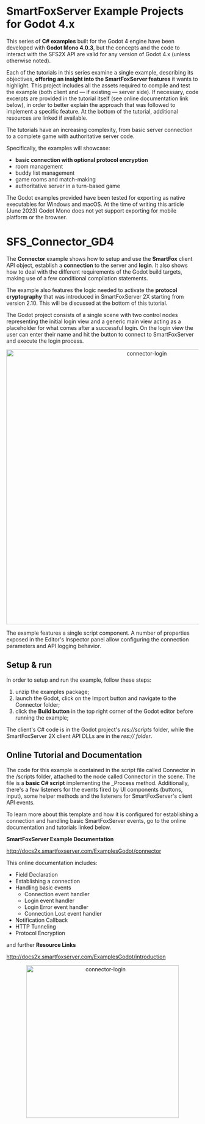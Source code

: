# SmartFoxServer Example Projects for Godot 4.x

This series of **C# examples** built for the Godot 4 engine have been developed with **Godot Mono 4.0.3**, but the concepts and the code to interact with the SFS2X API are valid for any version of Godot 4.x (unless otherwise noted).

Each of the tutorials in this series examine a single example, describing its objectives, **offering an insight into the SmartFoxServer features** it wants to highlight. This project includes all the assets required to compile and test the example (both client and — if existing — server side). If necessary, code excerpts are provided in the tutorial itself (see online documentation link below), in order to better explain the approach that was followed to implement a specific feature. At the bottom of the tutorial, additional resources are linked if available.

The tutorials have an increasing complexity, from basic server connection to a complete game with authoritative server code.

Specifically, the examples will showcase:

* **basic connection with optional protocol encryption**
* room management
* buddy list management
* game rooms and match-making
* authoritative server in a turn-based game

The Godot examples provided have been tested for exporting as native executables for Windows and macOS. At the time of writing this article (June 2023) Godot Mono does not yet support exporting for mobile platform or the browser.

# SFS_Connector_GD4
The **Connector** example shows how to setup and use the **SmartFox** client API object, establish a **connection** to the server and **login**. It also shows how to deal with the different requirements of the Godot build targets, making use of a few conditional compilation statements.

The example also features the logic needed to activate the **protocol cryptography** that was introduced in SmartFoxServer 2X starting from version 2.10. This will be discussed at the bottom of this tutorial.

The Godot project consists of a single scene with two control nodes representing the initial login view and a generic main view acting as a placeholder for what comes after a successful login. On the login view the user can enter their name and hit the button to connect to SmartFoxServer and execute the login process.
 <p align="center"> 
<img width="720" alt="connector-login" src="https://github.com/SmartFoxServer/SFS_Connector_GD4/assets/30838007/cf1da35c-cfb0-43fc-9910-a80f8f06d06c">
 </p>
The example features a single script component. A number of properties exposed in the Editor's Inspector panel allow configuring the connection parameters and API logging behavior.

## Setup & run
In order to setup and run the example, follow these steps:

1. unzip the examples package;
2. launch the Godot, click on the Import button and navigate to the Connector folder;
3. click the **Build button** in the top right corner of the Godot editor before running the example;

The client's C# code is in the Godot project's *res://scripts* folder, while the SmartFoxServer 2X client API DLLs are in the *res:// folder*.

## Online Tutorial and Documentation
The code for this example is contained in the script file called Connector in the /scripts folder, attached to the node called Connector in the scene.
The file is a **basic C# script** implementing the _Process method. Additionally, there's a few listeners for the events fired by UI components (buttons, input), some helper methods and the listeners for SmartFoxServer's client API events.

To learn more about this template and how it is configured for establishing a connection and handling basic SmartFoxServer events, go to the online documentation and tutorials linked below.

**SmartFoxServer Example Documentation**   

http://docs2x.smartfoxserver.com/ExamplesGodot/connector

This online documentation includes:
* Field Declaration
* Establishing a connection
* Handling basic events
  - Connection event handler
  - Login event handler
  - Login Error event handler
  - Connection Lost event handler
* Notification Callback
* HTTP Tunneling
* Protocol Encryption

  
 and further **Resource Links**

http://docs2x.smartfoxserver.com/ExamplesGodot/introduction

 <p align="center"> 
<img width="400" alt="connector-login" src="https://github.com/SmartFoxServer/SFS_Connector_GD4/assets/30838007/a8f025fb-5bc0-4ca6-8ce0-8ec808565303">
 </p>

